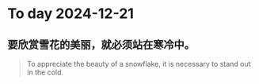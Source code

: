 
# To day 2024-12-21


## 要欣赏雪花的美丽，就必须站在寒冷中。
> To appreciate the beauty of a snowflake, it is necessary to stand out in the cold.

    
